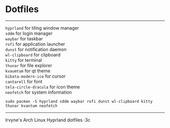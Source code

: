 # Dotfiles
---

`hyprland` for tiling window manager<br>
`sddm` for login manager<br>
`waybar` for taskbar<br>
`rofi` for application launcher<br>
`dunst` for notification daemon<br>
`wl-clipboard` for clipboard<br>
`kitty` for terminal<br>
`thunar` for file explorer<br>
`kvaumtum` for qt theme<br>
`bibata-modern-ice` for cursor<br>
`cantarell` for font<br>
`tela-circle-dracula` for icon theme<br>
`neofetch` for system information<br>

```
sudo pacman -S hyprland sddm waybar rofi dunst wl-clipboard kitty thunar kvantum neofetch
```
---
Irvyne's Arch Linux Hyprland dotfiles :3c
